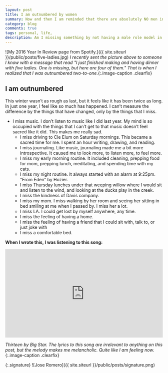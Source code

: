 ```yaml
---
layout: post
title: I am outnumbered by women
summary: Now and then I am reminded that there are absolutely NO men in my life. Well, that isn’t entirely true, but it is technically. Why does it make a difference? It doesn’t in the day-to-day of my life, but it makes a colossal difference in the aggregate.
category: blog
comments: true
tags: personal, life,
description: Am I missing something by not having a male role model in my life?
---
```


![My 2016 Year In Review page from Spotify.]({{ site.siteurl }}/public/posts/five-ladies.jpg)
*I recently sent the picture above to someone I know with a message that read "I just finished making and having dinner with five ladies. One is missing, but here are four of them." That is when I realized that I was outnumbered two-to-one.*{:.image-caption .clearfix}

## I am outnumbered
This winter wasn’t as rough as last, but it feels like it has been twice as long. In just one year, I feel like so much has happened. I can’t measure the difference by the things that have changed, only by the things that I miss. 

* I miss music. I don’t listen to music like I did last year. My mind is so occupied with the things that I can’t get to that music doesn’t feel sacred like it did. This makes me really sad. 
	* I miss driving to Cle Elum on Saturday mornings. This became a sacred time for me. I spent an hour writing, drawing, and reading. 
	* I miss journaling. Like music, journaling made me a bit more introspective. It caused me to look more, to listen more, to feel more.
	* I miss my early morning routine. It included cleaning, prepping food for mom, prepping lunch, meditating, and spending time with my cats. 
	* I miss my night routine. It always started with an alarm at 9:25pm. “From Eden” by Hozier. 
	* I miss Thursday lunches under that weeping willow where I would sit and listen to the wind, and looking at the ducks play in the creek. 
	* I miss the kindness of Davis company.
	* I miss my mom. I miss walking by her room and seeing her sitting in bed smiling at me when I passed by. I miss her a lot.
	* I miss LA. I could get lost by myself anywhere, any time. 
	* I miss the feeling of having a home.
	* I miss the feeling of having a friend that I could sit with, talk to, or just joke with
	* I miss a comfortable bed.

**When I wrote this, I was listening to this song:**
 <style>.embed-container { position: relative; padding-bottom: 56.25%; height: 0; overflow: hidden; max-width: 100%; } .embed-container iframe, .embed-container object, .embed-container embed { position: absolute; top: 0; left: 0; width: 100%; height: 100%; }</style>
<div class='embed-container'><iframe src='https://www.youtube.com/embed/pte3Jg-2Ax4?rel=0&amp;t=27s&amp;showinfo=0' frameborder='0' allowfullscreen></iframe></div>

*Thirteen by Big Star. The lyrics to this song are irrelevant to anything on this post, but the melody makes me melancholic. Quite like I am feeling now.*{:.image-caption .clearfix}

{:.signature}
![Jose Romero]({{ site.siteurl }}/public/posts/signature.png)
